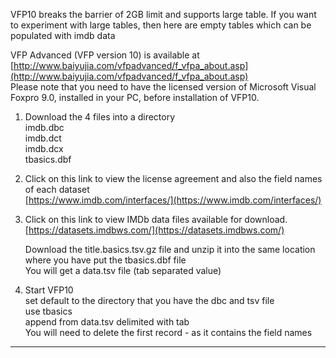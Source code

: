 VFP10 breaks the barrier of 2GB limit and supports large table. If you want to experiment with large tables, then here are empty tables which can be populated with imdb data  

VFP Advanced (VFP version 10) is available at [http://www.baiyujia.com/vfpadvanced/f_vfpa_about.asp](http://www.baiyujia.com/vfpadvanced/f_vfpa_about.asp)  
Please note that you need to have the licensed version of Microsoft Visual Foxpro 9.0, installed in your PC, before installation of VFP10.

1. Download the 4 files into a directory  
   imdb.dbc   
   imdb.dct   
   imdb.dcx   
   tbasics.dbf   

2. Click on this link to view the license agreement and also the field names of each dataset  
[https://www.imdb.com/interfaces/](https://www.imdb.com/interfaces/)

3. Click on this link to view IMDb data files available for download.  
[https://datasets.imdbws.com/](https://datasets.imdbws.com/)    

   Download the title.basics.tsv.gz  file and unzip it into the same location where you have put the tbasics.dbf file  
   You will get a data.tsv file (tab separated value)

4. Start VFP10  
set default to the directory that you have the dbc and tsv file  
use tbasics  
append from data.tsv delimited with tab  
You will need to delete the first record - as it contains the field names

***







